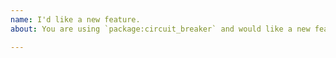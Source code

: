 ```yaml
---
name: I'd like a new feature.
about: You are using `package:circuit_breaker` and would like a new feature.

---
```


<!--
  Please describe the feature you'd like to see us implement along with a use
  case.
-->